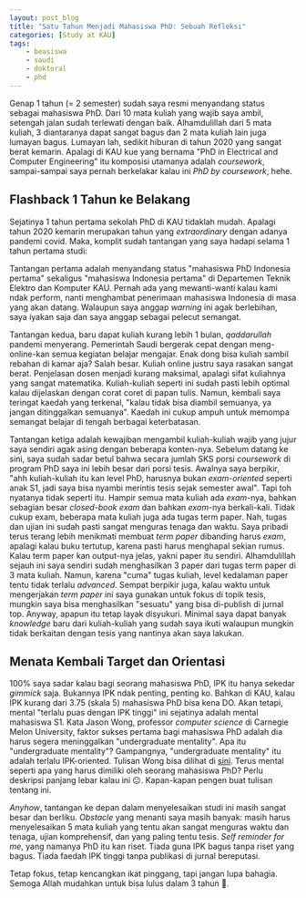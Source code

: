 ```yaml
---
layout: post_blog
title: "Satu Tahun Menjadi Mahasiswa PhD: Sebuah Refleksi"
categories: [Study at KAU]
tags:
    - beasiswa
    - saudi
    - doktoral
    - phd
---
```


Genap 1 tahun (= 2 semester) sudah saya resmi menyandang status sebagai mahasiswa PhD. Dari 10 mata kuliah yang wajib saya ambil, setengah jalan sudah terlewati dengan baik. Alhamdulillah dari 5 mata kuliah, 3 diantaranya dapat sangat bagus dan 2 mata kuliah lain juga lumayan bagus. Lumayan lah, sedikit hiburan di tahun 2020 yang sangat berat kemarin. Apalagi di KAU kue yang bernama "PhD in Electrical and Computer Engineering" itu komposisi utamanya adalah *coursework*, sampai-sampai saya pernah berkelakar kalau ini *PhD by coursework*, hehe. 

## Flashback 1 Tahun ke Belakang

Sejatinya 1 tahun pertama sekolah PhD di KAU tidaklah mudah. Apalagi tahun 2020 kemarin merupakan tahun yang *extraordinary* dengan adanya pandemi covid. Maka, komplit sudah tantangan yang saya hadapi selama 1 tahun pertama studi:

Tantangan pertama adalah menyandang status "mahasiswa PhD Indonesia pertama" sekaligus "mahasiswa Indonesia pertama" di Departemen Teknik Elektro dan Komputer KAU. Pernah ada yang mewanti-wanti kalau kami ndak perform, nanti menghambat penerimaan mahasiswa Indonesia di masa yang akan datang. Walaupun saya anggap *warning* ini agak berlebihan, saya iyakan saja dan saya anggap sebagai pelecut semangat. 

Tantangan kedua, baru dapat kuliah kurang lebih 1 bulan, *qaddarullah* pandemi menyerang. Pemerintah Saudi bergerak cepat dengan meng-online-kan semua kegiatan belajar mengajar. Enak dong bisa kuliah sambil rebahan di kamar aja? Salah besar. Kuliah online justru saya rasakan sangat berat. Penjelasan dosen menjadi kurang maksimal, apalagi sifat kuliahnya yang sangat matematika. Kuliah-kuliah seperti ini sudah pasti lebih optimal kalau dijelaskan dengan corat coret di papan tulis. Namun, kembali saya teringat kaedah yang terkenal, "kalau tidak bisa diambil semuanya, ya jangan ditinggalkan semuanya". Kaedah ini cukup ampuh untuk memompa semangat belajar di tengah berbagai keterbatasan.

Tantangan ketiga adalah kewajiban mengambil kuliah-kuliah wajib yang jujur saya sendiri agak asing dengan beberapa konten-nya. Sebelum datang ke sini, saya sudah sadar betul bahwa secara jumlah SKS porsi *coursework* di program PhD saya ini lebih besar dari porsi tesis. Awalnya saya berpikir, "ahh kuliah-kuliah itu kan level PhD, harusnya bukan *exam-oriented* seperti anak S1, jadi saya bisa nyambi merintis tesis sejak semester awal". Tapi toh nyatanya tidak seperti itu. Hampir semua mata kuliah ada *exam*-nya, bahkan sebagian besar *closed-book exam* dan bahkan *exam*-nya berkali-kali. Tidak cukup exam, beberapa mata kuliah juga ada tugas term paper. Nah, tugas dan ujian ini sudah pasti sangat menguras tenaga dan waktu. Saya pribadi terus terang lebih menikmati membuat *term paper* dibanding harus *exam*, apalagi kalau buku tertutup, karena pasti harus menghapal sekian rumus. Kalau term paper kan output-nya jelas, yakni paper itu sendiri. Alhamdulillah sejauh ini saya sendiri sudah menghasilkan 3 paper dari tugas term paper di 3 mata kuliah. Namun, karena "cuma" tugas kuliah, level kedalaman paper tentu tidak terlalu *advanced*. Sempat berpikir juga, kalau waktu untuk mengerjakan *term paper* ini saya gunakan untuk fokus di topik tesis, mungkin saya bisa menghasilkan "sesuatu" yang bisa di-publish di jurnal top. Anyway, apapun itu tetap layak disyukuri. Minimal saya dapat banyak *knowledge* baru dari kuliah-kuliah yang sudah saya ikuti walaupun mungkin tidak berkaitan dengan tesis yang nantinya akan saya lakukan.

## Menata Kembali Target dan Orientasi

100% saya sadar kalau bagi seorang mahasiswa PhD, IPK itu hanya sekedar *gimmick* saja. Bukannya IPK ndak penting, penting ko. Bahkan di KAU, kalau IPK kurang dari 3.75 (skala 5) mahasiswa PhD bisa kena DO. Akan tetapi, mental "terlalu puas dengan IPK tinggi" ini sejatinya adalah mental mahasiswa S1. Kata Jason Wong, professor *computer science* di Carnegie Melon University, faktor sukses pertama bagi mahasiswa PhD adalah dia harus segera meninggalkan "undergraduate mentality". Apa itu "undergraduate mentality"? Gampangnya, "undergraduate mentality" itu adalah terlalu IPK-oriented. Tulisan Wong bisa dilihat di <a href="https://cacm.acm.org/blogs/blog-cacm/157012-ph-d-s-from-the-facultys-perspective/fulltext" target="_blank">sini</a>. Terus mental seperti apa yang harus dimiliki oleh seorang mahasiswa PhD? Perlu deskripsi panjang lebar kalau ini 😐. Kapan-kapan pengen buat tulisan tentang ini.

*Anyhow*, tantangan ke depan dalam menyelesaikan studi ini masih sangat besar dan berliku. *Obstacle* yang menanti saya masih banyak: masih harus menyelesaikan 5 mata kuliah yang tentu akan sangat menguras waktu dan tenaga, ujian komprehensif, dan yang paling tentu tesis. *Self reminder for me*, yang namanya PhD itu kan riset. Tiada guna IPK bagus tanpa riset yang bagus. Tiada faedah IPK tinggi tanpa publikasi di jurnal bereputasi. 

Tetap fokus, tetap kencangkan ikat pinggang, tapi jangan lupa bahagia. Semoga Allah mudahkan untuk bisa lulus dalam 3 tahun 💪.